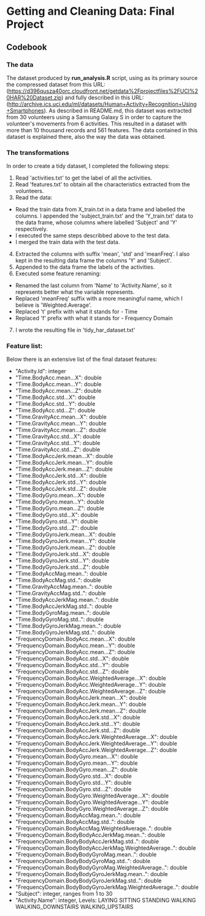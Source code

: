 # Getting and Cleaning Data: Final Project

## Codebook

### The data

The dataset produced by **run_analysis.R** script, using as its primary source the compressed dataset from this URL: (https://d396qusza40orc.cloudfront.net/getdata%2Fprojectfiles%2FUCI%20HAR%20Dataset.zip) and fully described in this URL: (http://archive.ics.uci.edu/ml/datasets/Human+Activity+Recognition+Using+Smartphones). As described in README.md, this dataset was extracted from 30 volunteers using a Samsung Galaxy S in order to capture the volunteer's movements from 6 activities. This resulted in a dataset with more than 10 thousand records and 561 features. The data contained in this dataset is explained there, also the way the data was obtained.

### The transformations

In order to create a tidy dataset, I completed the following steps:

1. Read 'activities.txt' to get the label of all the activities.
2. Read 'features.txt' to obtain all the characteristics extracted from the volunteers.
3. Read the data:
  * Read the train data from X_train.txt in a data frame and labelled the columns. I appended the 'subject_train.txt' and the 'Y_train.txt' data to the data frame, whose columns where labelled 'Subject' and 'Y' respectively.
  * I executed the same steps describbed above to the test data.
  * I merged the train data with the test data.
4. Extracted the columns with suffix 'mean', 'std' and 'meanFreq'. I also kept in the resulting data frame the columns 'Y' and 'Subject'.
5. Appended to the data frame the labels of the activities.
6. Executed some feature renaming:
  * Renamed the last column from 'Name' to 'Activity.Name', so it represents better what the variable represents.
  * Replaced 'meanFreq' suffix with a more meaningful name, which I believe is 'Weighted.Average'.
  * Replaced 't' prefix with what it stands for - Time
  * Replaced 'f' prefix with what it stands for - Frequency Domain
7. I wrote the resulting file in 'tidy_har_dataset.txt'

### Feature list:

Below there is an extensive list of the final dataset features:

* "Activity.Id": integer
* "Time.BodyAcc.mean...X": double
* "Time.BodyAcc.mean...Y": double
* "Time.BodyAcc.mean...Z": double
* "Time.BodyAcc.std...X": double
* "Time.BodyAcc.std...Y": double
* "Time.BodyAcc.std...Z": double
* "Time.GravityAcc.mean...X": double
* "Time.GravityAcc.mean...Y": double
* "Time.GravityAcc.mean...Z": double
* "Time.GravityAcc.std...X": double
* "Time.GravityAcc.std...Y": double
* "Time.GravityAcc.std...Z": double
* "Time.BodyAccJerk.mean...X": double
* "Time.BodyAccJerk.mean...Y": double
* "Time.BodyAccJerk.mean...Z": double
* "Time.BodyAccJerk.std...X": double
* "Time.BodyAccJerk.std...Y": double
* "Time.BodyAccJerk.std...Z": double
* "Time.BodyGyro.mean...X": double
* "Time.BodyGyro.mean...Y": double
* "Time.BodyGyro.mean...Z": double
* "Time.BodyGyro.std...X": double
* "Time.BodyGyro.std...Y": double
* "Time.BodyGyro.std...Z": double
* "Time.BodyGyroJerk.mean...X": double
* "Time.BodyGyroJerk.mean...Y": double
* "Time.BodyGyroJerk.mean...Z": double
* "Time.BodyGyroJerk.std...X": double
* "Time.BodyGyroJerk.std...Y": double
* "Time.BodyGyroJerk.std...Z": double
* "Time.BodyAccMag.mean..": double
* "Time.BodyAccMag.std..": double
* "Time.GravityAccMag.mean..": double
* "Time.GravityAccMag.std..": double
* "Time.BodyAccJerkMag.mean..": double
* "Time.BodyAccJerkMag.std..": double
* "Time.BodyGyroMag.mean..": double
* "Time.BodyGyroMag.std..": double
* "Time.BodyGyroJerkMag.mean..": double
* "Time.BodyGyroJerkMag.std..": double
* "FrequencyDomain.BodyAcc.mean...X": double
* "FrequencyDomain.BodyAcc.mean...Y": double
* "FrequencyDomain.BodyAcc.mean...Z": double
* "FrequencyDomain.BodyAcc.std...X": double
* "FrequencyDomain.BodyAcc.std...Y": double
* "FrequencyDomain.BodyAcc.std...Z": double
* "FrequencyDomain.BodyAcc.WeightedAverage...X": double
* "FrequencyDomain.BodyAcc.WeightedAverage...Y": double
* "FrequencyDomain.BodyAcc.WeightedAverage...Z": double
* "FrequencyDomain.BodyAccJerk.mean...X": double
* "FrequencyDomain.BodyAccJerk.mean...Y": double
* "FrequencyDomain.BodyAccJerk.mean...Z": double
* "FrequencyDomain.BodyAccJerk.std...X": double
* "FrequencyDomain.BodyAccJerk.std...Y": double
* "FrequencyDomain.BodyAccJerk.std...Z": double
* "FrequencyDomain.BodyAccJerk.WeightedAverage...X": double
* "FrequencyDomain.BodyAccJerk.WeightedAverage...Y": double
* "FrequencyDomain.BodyAccJerk.WeightedAverage...Z": double
* "FrequencyDomain.BodyGyro.mean...X": double
* "FrequencyDomain.BodyGyro.mean...Y": double
* "FrequencyDomain.BodyGyro.mean...Z": double
* "FrequencyDomain.BodyGyro.std...X": double
* "FrequencyDomain.BodyGyro.std...Y": double
* "FrequencyDomain.BodyGyro.std...Z": double
* "FrequencyDomain.BodyGyro.WeightedAverage...X": double
* "FrequencyDomain.BodyGyro.WeightedAverage...Y": double
* "FrequencyDomain.BodyGyro.WeightedAverage...Z": double
* "FrequencyDomain.BodyAccMag.mean..": double
* "FrequencyDomain.BodyAccMag.std..": double
* "FrequencyDomain.BodyAccMag.WeightedAverage..": double
* "FrequencyDomain.BodyBodyAccJerkMag.mean..": double
* "FrequencyDomain.BodyBodyAccJerkMag.std..": double
* "FrequencyDomain.BodyBodyAccJerkMag.WeightedAverage..": double
* "FrequencyDomain.BodyBodyGyroMag.mean..": double
* "FrequencyDomain.BodyBodyGyroMag.std..": double
* "FrequencyDomain.BodyBodyGyroMag.WeightedAverage..": double
* "FrequencyDomain.BodyBodyGyroJerkMag.mean..": double
* "FrequencyDomain.BodyBodyGyroJerkMag.std..": double
* "FrequencyDomain.BodyBodyGyroJerkMag.WeightedAverage..": double
* "Subject": integer, ranges from 1 to 30
* "Activity.Name": integer, Levels: LAYING SITTING STANDING WALKING WALKING_DOWNSTAIRS WALKING_UPSTAIRS

